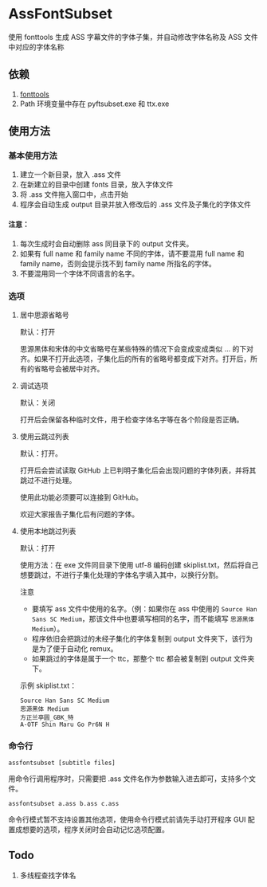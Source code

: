 # AssFontSubset
使用 fonttools 生成 ASS 字幕文件的字体子集，并自动修改字体名称及 ASS 文件中对应的字体名称

## 依赖
1. [fonttools](https://github.com/fonttools/fonttools)
2. Path 环境变量中存在 pyftsubset.exe 和 ttx.exe

## 使用方法

### 基本使用方法

1. 建立一个新目录，放入 .ass 文件
2. 在新建立的目录中创建 fonts 目录，放入字体文件
3. 将 .ass 文件拖入窗口中，点击开始
4. 程序会自动生成 output 目录并放入修改后的 .ass 文件及子集化的字体文件

#### 注意：
1. 每次生成时会自动删除 ass 同目录下的 output 文件夹。
2. 如果有 full name 和 family name 不同的字体，请不要混用 full name 和 family name，否则会提示找不到 family name 所指名的字体。
3. 不要混用同一个字体不同语言的名字。

### 选项

1. 居中思源省略号
   
   默认：打开
   
   思源黑体和宋体的中文省略号在某些特殊的情况下会变成变成类似 ... 的下对齐。如果不打开此选项，子集化后的所有的省略号都变成下对齐。打开后，所有的省略号会被居中对齐。

2. 调试选项
   
   默认：关闭
   
   打开后会保留各种临时文件，用于检查字体名字等在各个阶段是否正确。

3. 使用云跳过列表
   
   默认：打开。
   
   打开后会尝试读取 GitHub 上已判明子集化后会出现问题的字体列表，并将其跳过不进行处理。
   
   使用此功能必须要可以连接到 GitHub。

   欢迎大家报告子集化后有问题的字体。

4. 使用本地跳过列表

   默认：打开

   使用方法：在 exe 文件同目录下使用 utf-8 编码创建 skiplist.txt，然后将自己想要跳过，不进行子集化处理的字体名字填入其中，以换行分割。

   注意
   - 要填写 ass 文件中使用的名字。（例：如果你在 ass 中使用的 `Source Han Sans SC Medium`，那该文件中也要填写相同的名字，而不能填写 `思源黑体 Medium`）。
   - 程序依旧会把跳过的未经子集化的字体复制到 output 文件夹下，该行为是为了便于自动化 remux。
   - 如果跳过的字体是属于一个 ttc，那整个 ttc 都会被复制到 output 文件夹下。

   示例 skiplist.txt：
   ```
   Source Han Sans SC Medium
   思源黑体 Medium
   方正兰亭圆_GBK_特
   A-OTF Shin Maru Go Pr6N H
   ```

### 命令行

`assfontsubset [subtitle files]`

用命令行调用程序时，只需要把 .ass 文件名作为参数输入进去即可，支持多个文件。

`assfontsubset a.ass b.ass c.ass` 

命令行模式暂不支持设置其他选项，使用命令行模式前请先手动打开程序 GUI 配置成想要的选项，程序关闭时会自动记忆选项配置。



## Todo

1. 多线程查找字体名

